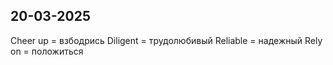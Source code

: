 
## 20-03-2025

Cheer up = взбодрись
Diligent = трудолюбивый
Reliable = надежный
	Rely on = положиться 